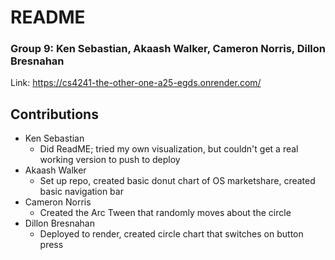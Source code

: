 # README




### Group 9: Ken Sebastian, Akaash Walker, Cameron Norris, Dillon Bresnahan

Link: https://cs4241-the-other-one-a25-egds.onrender.com/

## Contributions

- Ken Sebastian
    - Did ReadME; tried my own visualization, but couldn't get a real working version to push to deploy
- Akaash Walker
    - Set up repo, created basic donut chart of OS marketshare, created basic navigation bar
- Cameron Norris
    - Created the Arc Tween that randomly moves about the circle
- Dillon Bresnahan
    - Deployed to render, created circle chart that switches on button press
